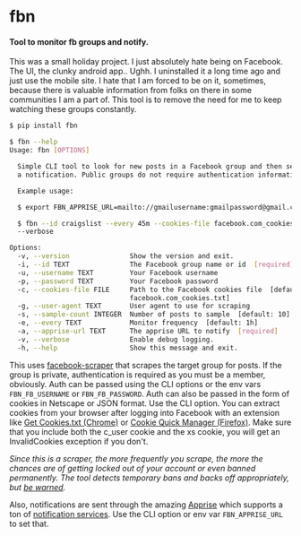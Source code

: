 # fbn
#### Tool to monitor fb groups and notify.
This was a small holiday project. I just absolutely hate being on Facebook.
The UI, the clunky android app.. Ughh. I uninstalled it a long time ago and just use the
mobile site.
I hate that I am forced to be on it, sometimes, because there is
valuable information from folks on there in some communities I am a part of. This tool
is to remove the need for me to keep watching these groups constantly.

```sh
$ pip install fbn

$ fbn --help
Usage: fbn [OPTIONS]

  Simple CLI tool to look for new posts in a Facebook group and then send you
  a notification. Public groups do not require authentication information.

  Example usage:

  $ export FBN_APPRISE_URL=mailto://gmailusername:gmailpassword@gmail.com

  $ fbn --id craigslist --every 45m --cookies-file facebook.com_cookies.txt
  --verbose

Options:
  -v, --version               Show the version and exit.
  -i, --id TEXT               The Facebook group name or id  [required]
  -u, --username TEXT         Your Facebook username
  -p, --password TEXT         Your Facebook password
  -c, --cookies-file FILE     Path to the Facebook cookies file  [default:
                              facebook.com_cookies.txt]
  -g, --user-agent TEXT       User agent to use for scraping
  -s, --sample-count INTEGER  Number of posts to sample  [default: 10]
  -e, --every TEXT            Monitor frequency  [default: 1h]
  -a, --apprise-url TEXT      The apprise URL to notify  [required]
  -v, --verbose               Enable debug logging.
  -h, --help                  Show this message and exit.
```

This uses [facebook-scraper](https://github.com/kevinzg/facebook-scraper) that scrapes the target group for posts.
If the group is private, authentication is required as you must be a member,
obviously. Auth can be passed using the CLI options or the env vars `FBN_FB_USERNAME` or `FBN_FB_PASSWORD`.
Auth can also be passed in the form of cookies in Netscape or JSON format. Use the CLI option.
You can extract cookies from your browser after logging into Facebook with
an extension like [Get Cookies.txt (Chrome)](https://chrome.google.com/webstore/detail/get-cookiestxt/bgaddhkoddajcdgocldbbfleckgcbcid?hl=en)
or [Cookie Quick Manager (Firefox)](https://addons.mozilla.org/en-US/firefox/addon/cookie-quick-manager/).
Make sure that you include both the c_user cookie and the xs cookie, 
you will get an InvalidCookies exception if you don't.

*Since this is a scraper, the more frequently you scrape, the more the chances are of getting locked out of your account
or even banned permanently. The tool detects temporary bans and backs off appropriately, but [be warned](https://github.com/kevinzg/facebook-scraper/issues/409#issuecomment-907639417).*

Also, notifications are sent through the amazing [Apprise](https://github.com/caronc/apprise) which supports a ton of 
[notification services](https://github.com/caronc/apprise/wiki#notification-services). Use the CLI option
 or env var `FBN_APPRISE_URL` to set that.
